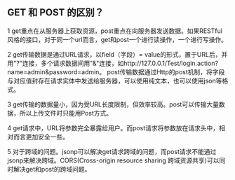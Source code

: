 ## GET 和 POST 的区别？

1 get重点在从服务器上获取资源，post重点在向服务器发送数据。如果RESTful风格的接口，对于同一个url而言，get和post一个进行读操作，一个进行写操作。

2 get传输数据是通过URL请求，以field（字段）= value的形式，置于URL后，并用"?"连接，多个请求数据间用"&"连接，如http://127.0.0.1/Test/login.action?name=admin&password=admin。
post传输数据通过Http的post机制，将字段与对应值封存在请求实体中发送给服务器，可以使用纯文本，也可以使用json等格式。

3 get传输的数据量小，因为受URL长度限制，但效率较高。post可以传输大量数据，所以上传文件时只能用Post方式。

4 get请求中，URL将参数完全暴露给用户。而post请求将参数放在请求头中，相对而言更加安全一些。

5 对于跨域的问题。jsonp可以解决get请求跨域的问题，而post请求不能通过jsonp来解决跨域。CORS(Cross-origin resource sharing 跨域资源共享)可以同时解决get和post的跨域问题。
